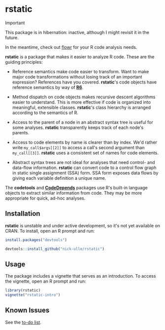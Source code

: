 # rstatic

> [!IMPORTANT]
> This package is in hibernation: inactive, although I might revisit it in the
> future.
>
> In the meantime, check out [flowr][] for your R code analysis needs.

[flowr]: https://github.com/Code-Inspect/flowr/

__rstatic__ is a package that makes it easier to analyze R code. These are the
guiding principles:

*   Reference semantics make code easier to transform. Want to make major
    code transformations without losing track of an important expression?
    References have you covered. __rstatic__'s code objects have reference
    semantics by way of __[R6][]__.

*   Method dispatch on code objects makes recursive descent algorithms easier
    to understand. This is more effective if code is organized into meaningful,
    extensible classes. __rstatic__'s class hierarchy is arranged according to
    the semantics of R.

*   Access to the parent of a node in an abstract syntax tree is useful for
    some analyses. __rstatic__ transparently keeps track of each node's
    parents.

*   Access to code elements by name is clearer than by index. We'd rather write
    `my_call$args[[2]]` to access a call's second argument than `my_call[[3]]`.
    __rstatic__ uses a consistent set of names for code elements.

*   Abstract syntax trees are not ideal for analyses that need control- and
    data-flow information. __rstatic__ can convert code to a control flow graph
    in static single assignment (SSA) form. SSA form exposes data flows by
    giving each variable definition a unique name.

The __codetools__ and __[CodeDepends][]__ packages use R's built-in language
objects to extract similar information from code. They may be more appropriate
for quick, ad-hoc analyses.

[R6]: https://github.com/r-lib/R6
[CodeDepends]: https://github.com/duncantl/CodeDepends

## Installation

__rstatic__ is unstable and under active development, so it's not yet available
on CRAN. To install, open an R prompt and run:

```r
install.packages("devtools")

devtools::install_github("nick-ulle/rstatic")
```


## Usage

The package includes a vignette that serves as an introduction. To access the
vignette, open an R prompt and run:

```r
library(rstatic)
vignette("rstatic-intro")
```


## Known Issues

See the [to-do list](TODO.md).

<!--
## Discussion

GNU R has built-in support for treating code as data, referred to variously as
_programming on the language_, _metaprogramming_, or _reflection_. The
`quote()` function (among others) returns the unevaluated parse tree for an R
expression.

A _parse tree_ represents programs as a tree of operations and objects.
Function calls, primitive operations, and keywords are operations. Arguments to
an operation appear as its children in the tree. Variables and literal values
are objects. Objects only appear as leaves in the tree, since they cannot have
arguments.

Parse trees can be manipulated using standard R syntax. Nonetheless, parse
trees and R's specific implementation of them can be inconvenient for static
analysis:

1.  Syntax is represented, but only semantics are relevant. For example, every
    for-loop is semantically equivalent to a specific while-loop, but because
    they are syntactically distinct, parse trees give them different
    representations. This complicates analysis.

2.  Some operations with similar syntax but different semantics are implemented
    with the same class. For example, `repeat` and `return()` are both
    represented by `call` nodes. This makes method dispatch less effective as a
    tree traversal strategy.

3.  It's impossible to create a reference to a node because the implementation
    respects R's default copy-on-write behavior. Consequently, each node stores
    all of its descendants but is unaware of its ancestors. This also makes it
    difficult to track a specific node across a sequence of transformations of
    the tree.

On the other hand, a _control flow graph_ represents programs as a graph. Edges
are branches in the program, while nodes (or _basic blocks_) contain code that
executes without branching.
-->
